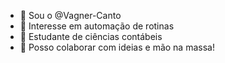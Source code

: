 - 👋 Sou o @Vagner-Canto
- 👀 Interesse em automação de rotinas 
- 🌱 Estudante de ciências contábeis 
- 💞️ Posso colaborar com ideias e mão na massa!


<!---
Vagner-Canto/Vagner-Canto is a ✨ special ✨ repository because its `README.md` (this file) appears on your GitHub profile.
You can click the Preview link to take a look at your changes.
--->
